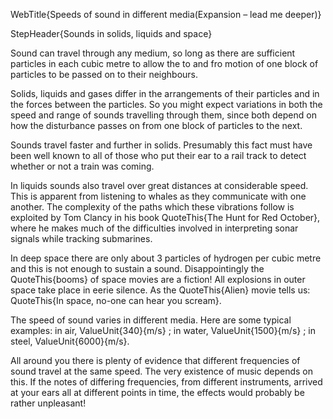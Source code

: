WebTitle{Speeds of sound in different media(Expansion &ndash; lead me deeper)}

StepHeader{Sounds in solids, liquids and space}

Sound can travel through any medium, so long as there are sufficient particles in each cubic metre to allow the to and fro motion of one block of particles to be passed on to their neighbours.

Solids, liquids and gases differ in the arrangements of their particles and in the forces between the particles. So you might expect variations in both the speed and range of sounds travelling through them, since both depend on how the disturbance passes on from one block of particles to the next.

Sounds travel faster and further in solids. Presumably this fact must have been well known to all of those who put their ear to a rail track to detect whether or not a train was coming.

In liquids sounds also travel over great distances at considerable speed. This is apparent from listening to whales as they communicate with one another. The complexity of the paths which these vibrations follow is exploited by Tom Clancy in his book QuoteThis{The Hunt for Red October}, where he makes much of the difficulties involved in interpreting sonar signals while tracking submarines.

In deep space there are only about 3 particles of hydrogen per cubic metre and this is not enough to sustain a sound. Disappointingly the QuoteThis{booms} of space movies are a fiction! All explosions in outer space take place in eerie silence. As the QuoteThis{Alien} movie tells us: QuoteThis{In space, no-one can hear you scream}.

The speed of sound varies in different media. Here are some typical examples: in air, ValueUnit{340}{m/s} ; in water, ValueUnit{1500}{m/s} ; in steel, ValueUnit{6000}{m/s}.

All around you there is plenty of evidence that different frequencies of sound travel at the same speed. The very existence of music depends on this. If the notes of differing frequencies, from different instruments, arrived at your ears all at different points in time, the effects would probably be rather unpleasant!

